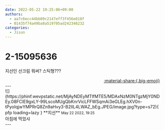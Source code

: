 ```yaml
---
date: 2022-05-22 19:25:06+09:00
authors:
  - aa7c6ecc44bb09c2147eff3f456e818f
  - 01435f74a49ba8a519705ad242348232
categories:
  - Jisun
---
```


# 2-15095636

<div class="post-container" markdown="1">
<div class="content-container md-sidebar__scrollwrap" markdown="1">

지선인 선크림 뭐써? 스틱형???

</div>
</div>

<div style="text-align: right;" markdown="1">
<a href="https://weverse.io/fromis9/fanpost/2-15095636" style="text-align: right;">:material-share:{.big-emoji}</a>
</div>
---

<div class="comments-container md-sidebar__scrollwrap" markdown="1">
<div class="comment" markdown="1">
<div class='id-container' markdown="1">
![](https://phinf.wevpstatic.net/MjAyNDEyMTlfMTE5/MDAxNzM0NTgzMjY0NDEy.08FClE9gxLY-99LscoMUgQbKnrVicLFFWSqmAi3eGLEg.hXV0n-tPyoIqjwYMPRrQ8Zn9aHvy3-B2llL4LWAZ_bEg.JPEG/image.jpg?type=s72){ pfp loading=lazy }
**<span class="artist">지선</span>** <small>May 22 2022, 19:25</small><br>
</div>
<div class='comment-body' markdown="1">
아침에 먹었샤
</div>
</div>
</div>
---
